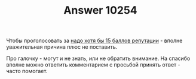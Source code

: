 ﻿---
title: "Answer 10254"
se.owner.user_id: 178988
se.owner.display_name: "Qwertiy"
se.owner.link: "https://ru.meta.stackoverflow.com/users/178988/qwertiy"
se.answer_id: 10254
se.question_id: 10253
se.post_type: answer
se.score: 16
se.is_accepted: True
---
<p>Чтобы проголосовать за <a href="https://ru.stackoverflow.com/help/privileges/vote-up">надо хотя бы 15 баллов репутации</a> - вполне уважительная причина плюс не поставить.</p>

<p>Про галочку - могут и не знать, или не обратить внимание. На спасибо вполне можно ответить комментарием с просьбой принять ответ - часто помогает.</p>
